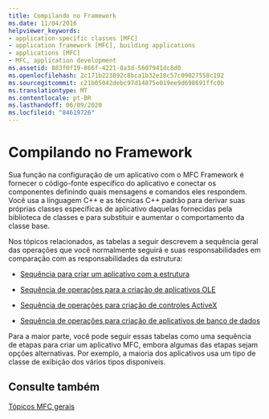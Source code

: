 ```yaml
---
title: Compilando no Framework
ms.date: 11/04/2016
helpviewer_keywords:
- application-specific classes [MFC]
- application framework [MFC], building applications
- applications [MFC]
- MFC, application development
ms.assetid: 883f0f19-866f-4221-8a3d-5607941dc8d0
ms.openlocfilehash: 2c171b223892c8bca1b32e18c57c09027558c192
ms.sourcegitcommit: c21b05042debc97d14875e019ee9d698691ffc0b
ms.translationtype: MT
ms.contentlocale: pt-BR
ms.lasthandoff: 06/09/2020
ms.locfileid: "84619726"
---
```

# <a name="building-on-the-framework"></a>Compilando no Framework

Sua função na configuração de um aplicativo com o MFC Framework é fornecer o código-fonte específico do aplicativo e conectar os componentes definindo quais mensagens e comandos eles respondem. Você usa a linguagem C++ e as técnicas C++ padrão para derivar suas próprias classes específicas de aplicativo daquelas fornecidas pela biblioteca de classes e para substituir e aumentar o comportamento da classe base.

Nos tópicos relacionados, as tabelas a seguir descrevem a sequência geral das operações que você normalmente seguirá e suas responsabilidades em comparação com as responsabilidades da estrutura:

- [Sequência para criar um aplicativo com a estrutura](sequence-of-operations-for-building-mfc-applications.md)

- [Sequência de operações para a criação de aplicativos OLE](sequence-of-operations-for-creating-ole-applications.md)

- [Sequência de operações para criação de controles ActiveX](sequence-of-operations-for-creating-activex-controls.md)

- [Sequência de operações para criação de aplicativos de banco de dados](sequence-of-operations-for-creating-database-applications.md)

Para a maior parte, você pode seguir essas tabelas como uma sequência de etapas para criar um aplicativo MFC, embora algumas das etapas sejam opções alternativas. Por exemplo, a maioria dos aplicativos usa um tipo de classe de exibição dos vários tipos disponíveis.

## <a name="see-also"></a>Consulte também

[Tópicos MFC gerais](general-mfc-topics.md)
